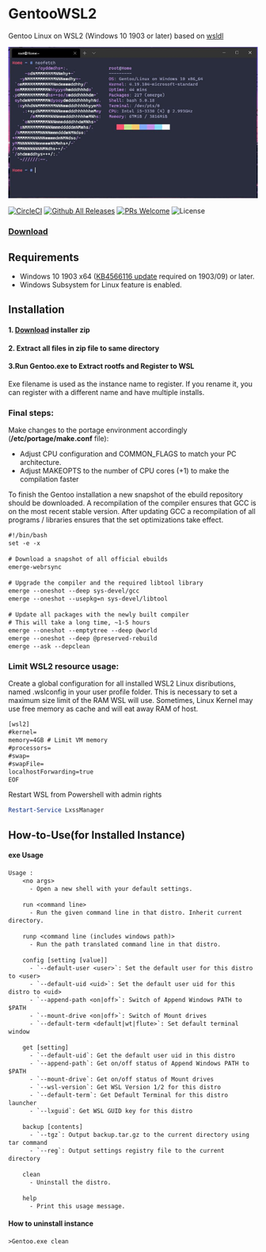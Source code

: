 # GentooWSL2
Gentoo Linux on WSL2 (Windows 10 1903 or later)
based on [wsldl](https://github.com/yuk7/wsldl)

![screenshot](https://github.com/VPraharsha03/GentooWSL2/blob/main/img/screenshot.jpg?raw=true)

[![CircleCI](https://circleci.com/gh/VPraharsha03/GentooWSL.svg?style=svg)](https://circleci.com/gh/VPraharsha03/GentooWSL2)
[![Github All Releases](http://img.shields.io/github/downloads/VPraharsha03/GentooWSL2/total.svg?style=flat-square)](https://github.com/VPraharsha03/GentooWSL2/releases/latest)
[![PRs Welcome](https://img.shields.io/badge/PRs-welcome-brightgreen.svg?style=flat-square)](http://makeapullrequest.com)
![License](https://img.shields.io/github/license/yuk7/AlpineWSL.svg?style=flat-square)

### [Download](https://github.com/VPraharsha03/GentooWSL2/releases)


## Requirements
* Windows 10 1903 x64 ([KB4566116 update](https://www.catalog.update.microsoft.com/Search.aspx?q=KB4566116) required on 1903/09) or later.
* Windows Subsystem for Linux feature is enabled.

## Installation
#### 1. [Download](https://github.com/VPraharsha03/GentooWSL2/releases) installer zip

#### 2. Extract all files in zip file to same directory

#### 3.Run Gentoo.exe to Extract rootfs and Register to WSL
Exe filename is used as the instance name to register.
If you rename it, you can register with a different name and have multiple installs.

### Final steps:
Make changes to the portage environment accordingly (**/etc/portage/make.conf** file):
* Adjust CPU configuration and COMMON_FLAGS to match your PC architecture.
* Adjust MAKEOPTS to the number of CPU cores (+1) to make the compilation faster

To finish the Gentoo installation a new snapshot of the ebuild repository should be downloaded. A recompilation of the compiler ensures that GCC is on the most recent stable version. After updating GCC a recompilation of all programs / libraries ensures that the set optimizations take effect.

```shell
#!/bin/bash
set -e -x

# Download a snapshot of all official ebuilds
emerge-webrsync

# Upgrade the compiler and the required libtool library
emerge --oneshot --deep sys-devel/gcc
emerge --oneshot --usepkg=n sys-devel/libtool

# Update all packages with the newly built compiler
# This will take a long time, ~1-5 hours
emerge --oneshot --emptytree --deep @world
emerge --oneshot --deep @preserved-rebuild
emerge --ask --depclean
```

### Limit WSL2 resource usage:
Create a global configuration for all installed WSL2 Linux disributions, named .wslconfig in your user profile folder. This is necessary to set a maximum size limit of the RAM WSL will use. Sometimes, Linux Kernel may use free memory as cache and will eat away RAM of host. 

```dos
[wsl2]
#kernel=
memory=4GB # Limit VM memory
#processors=
#swap=
#swapFile=
localhostForwarding=true
EOF
``` 
Restart WSL from Powershell with admin rights
```powershell
Restart-Service LxssManager
```

## How-to-Use(for Installed Instance)
#### exe Usage
```dos
Usage :
    <no args>
      - Open a new shell with your default settings.

    run <command line>
      - Run the given command line in that distro. Inherit current directory.

    runp <command line (includes windows path)>
      - Run the path translated command line in that distro.

    config [setting [value]]
      - `--default-user <user>`: Set the default user for this distro to <user>
      - `--default-uid <uid>`: Set the default user uid for this distro to <uid>
      - `--append-path <on|off>`: Switch of Append Windows PATH to $PATH
      - `--mount-drive <on|off>`: Switch of Mount drives
      - `--default-term <default|wt|flute>`: Set default terminal window

    get [setting]
      - `--default-uid`: Get the default user uid in this distro
      - `--append-path`: Get on/off status of Append Windows PATH to $PATH
      - `--mount-drive`: Get on/off status of Mount drives
      - `--wsl-version`: Get WSL Version 1/2 for this distro
      - `--default-term`: Get Default Terminal for this distro launcher
      - `--lxguid`: Get WSL GUID key for this distro

    backup [contents]
      - `--tgz`: Output backup.tar.gz to the current directory using tar command
      - `--reg`: Output settings registry file to the current directory

    clean
      - Uninstall the distro.

    help
      - Print this usage message.
```


#### How to uninstall instance
```dos
>Gentoo.exe clean

```
